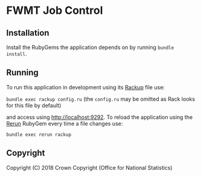 # FWMT Job Control

## Installation
Install the RubyGems the application depends on by running `bundle install`.

## Running
To run this application in development using its [Rackup](http://rack.github.io/) file use:

  `bundle exec rackup config.ru` (the `config.ru` may be omitted as Rack looks for this file by default)

and access using [http://localhost:9292](http://localhost:9292). To reload the application using the [Rerun](https://github.com/alexch/rerun) RubyGem every time a file changes use:

  `bundle exec rerun rackup`

## Copyright
Copyright (C) 2018 Crown Copyright (Office for National Statistics)